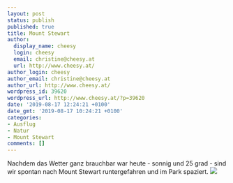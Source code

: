 ```yaml
---
layout: post
status: publish
published: true
title: Mount Stewart
author:
  display_name: cheesy
  login: cheesy
  email: christine@cheesy.at
  url: http://www.cheesy.at/
author_login: cheesy
author_email: christine@cheesy.at
author_url: http://www.cheesy.at/
wordpress_id: 39620
wordpress_url: http://www.cheesy.at/?p=39620
date: '2019-08-17 12:24:21 +0100'
date_gmt: '2019-08-17 10:24:21 +0100'
categories:
- Ausflug
- Natur
- Mount Stewart
comments: []
---
```

Nachdem das Wetter ganz brauchbar war heute - sonnig und 25 grad - sind wir spontan nach Mount Stewart runtergefahren und im Park spaziert.
[![](http://www.cheesy.at/wp-content/uploads/Mount-Stewart-014-1.jpg)](http://www.cheesy.at/fotos/ausfluege/mount-stewart/)
